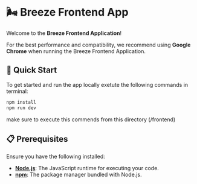 # 🌬️ Breeze Frontend App

Welcome to the **Breeze Frontend Application**!

For the best performance and compatibility, we recommend using **Google Chrome** when running the Breeze Frontend Application.

## 🚀 Quick Start

To get started and run the app locally exetute the following commands in terminal:

```bash
npm install
npm run dev 
```

make sure to execute this commends from this directory (/frontend)

## 📋 Prerequisites
Ensure you have the following installed:

- **[Node.js](https://nodejs.org/)**: The JavaScript runtime for executing your code.
- **[npm](https://www.npmjs.com/)**: The package manager bundled with Node.js.
